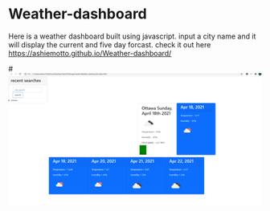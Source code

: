 # Weather-dashboard

Here is a weather dashboard built using javascript. input a city name and it will display the current and five day forcast. check it out here https://ashiemotto.github.io/Weather-dashboard/

#![picture of website](./assets/pictures/Screenshot.png)